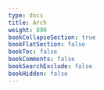 ```yaml
---
type: docs
title: Arch
weight: 890
bookCollapseSection: true
bookFlatSection: false
bookToc: false
bookComments: false
bookSearchExclude: false
bookHidden: false
---
```

